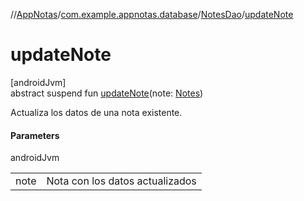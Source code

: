 //[AppNotas](../../../index.md)/[com.example.appnotas.database](../index.md)/[NotesDao](index.md)/[updateNote](update-note.md)

# updateNote

[androidJvm]\
abstract suspend fun [updateNote](update-note.md)(note: [Notes](../-notes/index.md))

Actualiza los datos de una nota existente.

#### Parameters

androidJvm

| | |
|---|---|
| note | Nota con los datos actualizados |

